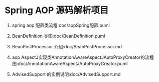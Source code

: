 # Spring AOP 源码解析项目

1. spring aop 配置类流程:doc/aopSpring配置.puml

2. BeanDefinition 类图:doc/BeanDefinition.puml

3. BeanPostProcessor 介绍:doc/BeanPostProcessor.md

4. aop AspectJ实现类AnnotationAwareAspectJAutoProxyCreator的流程图:doc/AnnotationAwareAspectJAutoProxyCreator.puml

5. AdvisedSupport 的实例说明:doc/AdvisedSupport.md